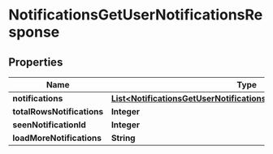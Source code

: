 

# NotificationsGetUserNotificationsResponse


## Properties

| Name | Type | Description | Notes |
|------------ | ------------- | ------------- | -------------|
|**notifications** | [**List&lt;NotificationsGetUserNotificationsResponseNotificationsInner&gt;**](NotificationsGetUserNotificationsResponseNotificationsInner.md) |  |  [optional] |
|**totalRowsNotifications** | **Integer** |  |  [optional] |
|**seenNotificationId** | **Integer** |  |  [optional] |
|**loadMoreNotifications** | **String** |  |  [optional] |



